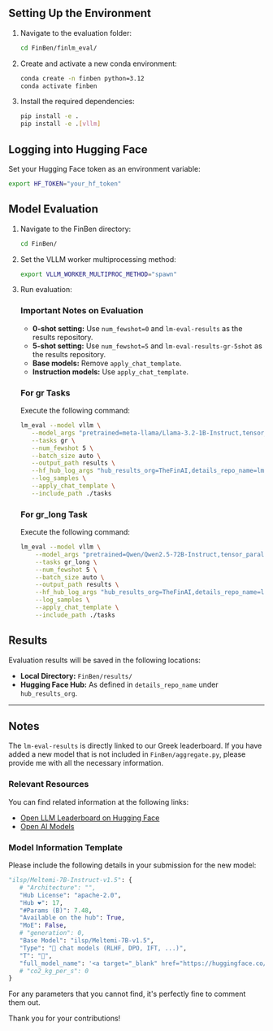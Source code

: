 ## Setting Up the Environment

1. Navigate to the evaluation folder:
   ```bash
   cd FinBen/finlm_eval/
   ```

2. Create and activate a new conda environment:
   ```bash
   conda create -n finben python=3.12
   conda activate finben
   ```

3. Install the required dependencies:
   ```bash
   pip install -e .
   pip install -e .[vllm]
   ```

## Logging into Hugging Face

Set your Hugging Face token as an environment variable:
```bash
export HF_TOKEN="your_hf_token"
```

## Model Evaluation

1. Navigate to the FinBen directory:
   ```bash
   cd FinBen/
   ```

2. Set the VLLM worker multiprocessing method:
   ```bash
   export VLLM_WORKER_MULTIPROC_METHOD="spawn"
   ```

3. Run evaluation:
   ### Important Notes on Evaluation
   - **0-shot setting:** Use `num_fewshot=0` and `lm-eval-results` as the results repository.
   - **5-shot setting:** Use `num_fewshot=5` and `lm-eval-results-gr-5shot` as the results repository.
   - **Base models:** Remove `apply_chat_template`.
   - **Instruction models:** Use `apply_chat_template`.

   ### For gr Tasks
   Execute the following command:
   ```bash
   lm_eval --model vllm \
      --model_args "pretrained=meta-llama/Llama-3.2-1B-Instruct,tensor_parallel_size=4,gpu_memory_utilization=0.8,max_model_len=1024" \
      --tasks gr \
      --num_fewshot 5 \
      --batch_size auto \
      --output_path results \
      --hf_hub_log_args "hub_results_org=TheFinAI,details_repo_name=lm-eval-results-gr-5shot,push_results_to_hub=True,push_samples_to_hub=True,public_repo=False" \
      --log_samples \
      --apply_chat_template \
      --include_path ./tasks
   ```

   ### For gr_long Task
   Execute the following command:
   ```bash
   lm_eval --model vllm \
       --model_args "pretrained=Qwen/Qwen2.5-72B-Instruct,tensor_parallel_size=4,gpu_memory_utilization=0.8,max_length=8192" \
       --tasks gr_long \
       --num_fewshot 5 \
       --batch_size auto \
       --output_path results \
       --hf_hub_log_args "hub_results_org=TheFinAI,details_repo_name=lm-eval-results-gr-5shot,push_results_to_hub=True,push_samples_to_hub=True,public_repo=False" \
       --log_samples \
       --apply_chat_template \
       --include_path ./tasks
   ```

## Results
Evaluation results will be saved in the following locations:
- **Local Directory:** `FinBen/results/`
- **Hugging Face Hub:** As defined in `details_repo_name` under `hub_results_org`.

---

## Notes

The `lm-eval-results` is directly linked to our Greek leaderboard. If you have added a new model that is not included in `FinBen/aggregate.py`, please provide me with all the necessary information.

   ### Relevant Resources
   You can find related information at the following links:
   - [Open LLM Leaderboard on Hugging Face](https://huggingface.co/spaces/open-llm-leaderboard/open_llm_leaderboard#/?search=qwen2.5-1.5b-instruct)
   - [Open AI Models](https://mot.isitopen.ai/)

   ### Model Information Template
   Please include the following details in your submission for the new model:

   ```python
   "ilsp/Meltemi-7B-Instruct-v1.5": {
      # "Architecture": "",
      "Hub License": "apache-2.0",
      "Hub ❤️": 17,
      "#Params (B)": 7.48,
      "Available on the hub": True,
      "MoE": False,
      # "generation": 0,
      "Base Model": "ilsp/Meltemi-7B-v1.5",
      "Type": "💬 chat models (RLHF, DPO, IFT, ...)",
      "T": "💬",
      "full_model_name": '<a target="_blank" href="https://huggingface.co/ilsp/Meltemi-7B-Instruct-v1.5" style="color: var(--link-text-color); text-decoration: underline; text-decoration-style: dotted;">meta-llama/Llama-3.2-1B-Instruct</a>',
      # "co2_kg_per_s": 0
   }
   ```

   For any parameters that you cannot find, it's perfectly fine to comment them out.

   Thank you for your contributions!
